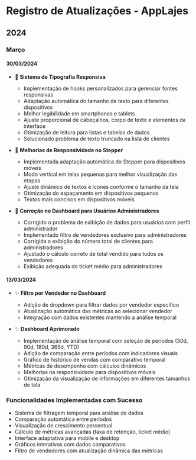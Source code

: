 # Registro de Atualizações - AppLajes

## 2024

### Março

#### 30/03/2024
- 🎨 **Sistema de Tipografia Responsiva**
  - Implementação de hooks personalizados para gerenciar fontes responsivas
  - Adaptação automática do tamanho de texto para diferentes dispositivos
  - Melhor legibilidade em smartphones e tablets
  - Ajuste proporcional de cabeçalhos, corpo de texto e elementos da interface
  - Otimização de leitura para listas e tabelas de dados
  - Solucionado problema de texto truncado na lista de clientes

- 🚀 **Melhorias de Responsividade no Stepper**
  - Implementada adaptação automática do Stepper para dispositivos móveis
  - Modo vertical em telas pequenas para melhor visualização das etapas
  - Ajuste dinâmico de textos e ícones conforme o tamanho da tela
  - Otimização do espaçamento em dispositivos pequenos
  - Textos mais concisos em dispositivos móveis

- 🐛 **Correção no Dashboard para Usuários Administradores**
  - Corrigido o problema de exibição de dados para usuários com perfil administrador
  - Implementado filtro de vendedores exclusivo para administradores
  - Corrigida a exibição do número total de clientes para administradores
  - Ajustado o cálculo correto de total vendido para todos os vendedores
  - Exibição adequada do ticket médio para administradores

#### 13/03/2024
- ✨ **Filtro por Vendedor no Dashboard**
  - Adição de dropdown para filtrar dados por vendedor específico
  - Atualização automática das métricas ao selecionar vendedor
  - Integração com dados existentes mantendo a análise temporal

- ✨ **Dashboard Aprimorado**
  - Implementação de análise temporal com seleção de períodos (30d, 90d, 180d, 365d, YTD)
  - Adição de comparação entre períodos com indicadores visuais
  - Gráfico de histórico de vendas com comparativo temporal
  - Métricas de desempenho com cálculos dinâmicos
  - Melhorias na responsividade para dispositivos móveis
  - Otimização da visualização de informações em diferentes tamanhos de tela

### Funcionalidades Implementadas com Sucesso
- Sistema de filtragem temporal para análise de dados
- Comparação automática entre períodos
- Visualização de crescimento percentual
- Cálculo de métricas avançadas (taxa de retenção, ticket médio)
- Interface adaptativa para mobile e desktop
- Gráficos interativos com dados comparativos
- Filtro de vendedores com atualização dinâmica das métricas 